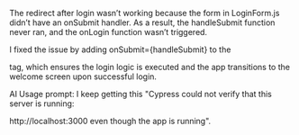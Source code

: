The redirect after login wasn’t working because the form in LoginForm.js didn’t have an onSubmit handler. As a result, the handleSubmit function never ran, and the onLogin function wasn’t triggered.

I fixed the issue by adding onSubmit={handleSubmit} to the <form> tag, which ensures the login logic is executed and the app transitions to the welcome screen upon successful login.

AI Usage
prompt:
I keep getting this "Cypress could not verify that this server is running:

http://localhost:3000 even though the app is running".
